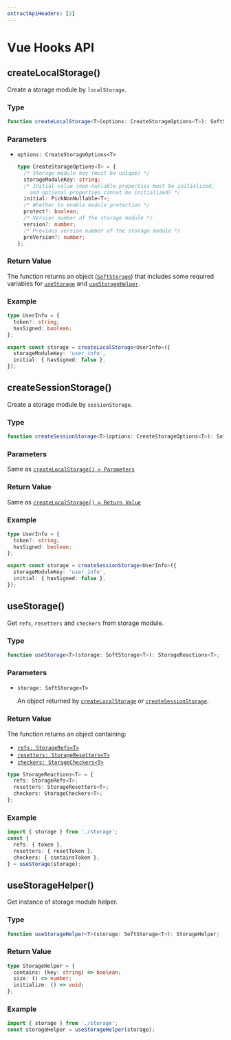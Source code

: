 ```yaml
---
extractApiHeaders: [2]
---
```


# Vue Hooks API

## createLocalStorage()

Create a storage module by `localStorage`.

### Type

<CodeScroll>

```ts
function createLocalStorage<T>(options: CreateStorageOptions<T>): SoftStorage<T>;
```

</CodeScroll>

### Parameters

- `options: CreateStorageOptions<T>`

  <CodeScroll>

  ```ts
  type CreateStorageOptions<T> = {
    /* Storage module key (must be unique) */
    storageModuleKey: string;
    /* Initial value (non-nullable properties must be initialized, 
      and optional properties cannot be initialized) */
    initial: PickNonNullable<T>;
    /* Whether to enable module protection */
    protect?: boolean;
    /* Version number of the storage module */
    version?: number;
    /* Previous version number of the storage module */
    preVersion?: number;
  };
  ```

  </CodeScroll>

### Return Value

The function returns an object ([`SoftStorage`](type-definition/react-hooks.html#softstorage)) that includes some required variables for [`useStorage`](#usestorage) and [`useStorageHelper`](#usestoragehelper).

### Example

<CodeScroll>

```ts
type UserInfo = {
  token?: string;
  hasSigned: boolean;
};

export const storage = createLocalStorage<UserInfo>({
  storageModuleKey: 'user_info',
  initial: { hasSigned: false },
});
```

</CodeScroll>

## createSessionStorage()

Create a storage module by `sessionStorage`.

### Type

<CodeScroll>

```ts
function createSessionStorage<T>(options: CreateStorageOptions<T>): SoftStorage<T>;
```

</CodeScroll>

### Parameters

Same as [`createLocalStorage() > Parameters`](#parameters)

### Return Value

Same as [`createLocalStorage() > Return Value`](#return-value)

### Example

<CodeScroll>

```ts
type UserInfo = {
  token?: string;
  hasSigned: boolean;
};

export const storage = createSessionStorage<UserInfo>({
  storageModuleKey: 'user_info',
  initial: { hasSigned: false },
});
```

</CodeScroll>

## useStorage()

Get `refs`, `resetters` and `checkers` from storage module.

### Type

<CodeScroll>

```ts
function useStorage<T>(storage: SoftStorage<T>): StorageReactions<T>;
```

</CodeScroll>

### Parameters

- `storage: SoftStorage<T>`

  An object returned by [`createLocalStorage`](#createlocalstorage) or [`createSessionStorage`](#createsessionstorage).

### Return Value

The function returns an object containing:

- [`refs: StorageRefs<T>`](type-definition/vue-hooks.html#storagerefs)
- [`resetters: StorageResetters<T>`](type-definition/vue-hooks.html#storageresetters)
- [`checkers: StorageCheckers<T>`](type-definition/vue-hooks.html#storagecheckers)

<CodeScroll>

```ts
type StorageReactions<T> = {
  refs: StorageRefs<T>;
  resetters: StorageResetters<T>;
  checkers: StorageCheckers<T>;
};
```

</CodeScroll>

### Example

<CodeScroll>

```ts
import { storage } from './storage';
const {
  refs: { token },
  resetters: { resetToken },
  checkers: { containsToken },
} = useStorage(storage);
```

</CodeScroll>

## useStorageHelper()

Get instance of storage module helper.

### Type

<CodeScroll>

```ts
function useStorageHelper<T>(storage: SoftStorage<T>): StorageHelper;
```

</CodeScroll>

### Return Value

<CodeScroll>

```ts
type StorageHelper = {
  contains: (key: string) => boolean;
  size: () => number;
  initialize: () => void;
};
```

</CodeScroll>

### Example

<CodeScroll>

```ts
import { storage } from './storage';
const storageHelper = useStorageHelper(storage);
```

</CodeScroll>
